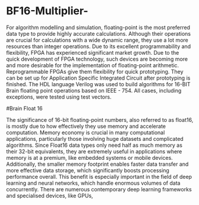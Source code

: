 # BF16-Multiplier-

For algorithm modelling and simulation, floating-point is the most preferred data type to provide highly accurate calculations. 
Although their operations are crucial for calculations with a wide dynamic range, they use a lot more resources than integer operations. 
Due to its excellent programmability and flexibility, FPGA has experienced significant market growth. 
Due to the quick development of FPGA technology, such devices are becoming more and more desirable for the implementation of floating-point arithmetic. 
Reprogrammable FPGAs give them flexibility for quick prototyping. They can be set up for Application Specific Integrated Circuit after prototyping is finished. 
The HDL language Verilog was used to build algorithms for 16-BIT Brain floating point operations based on IEEE - 754. 
All cases, including exceptions, were tested using test vectors.

#Brain Float 16

The significance of 16-bit floating-point numbers, also referred to as float16, is mostly due to how effectively they use memory and accelerate computation. Memory economy is crucial in many computational applications, particularly those involving huge datasets and complicated algorithms. Since Float16 data types only need half as much memory as their 32-bit equivalents, they are extremely useful in applications where memory is at a premium, like embedded systems or mobile devices. Additionally, the smaller memory footprint enables faster data transfer and more effective data storage, which significantly boosts processing performance overall. This benefit is especially important in the field of deep learning and neural networks, which handle enormous volumes of data concurrently. There are numerous contemporary deep learning frameworks and specialised devices, like GPUs,
